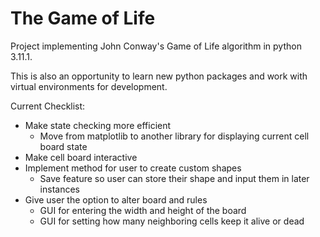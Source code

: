 # The Game of Life
Project implementing John Conway's Game of Life algorithm in python 3.11.1.

This is also an opportunity to learn new python packages and work with virtual environments for development.

Current Checklist:
* Make state checking more efficient
    * Move from matplotlib to another library for displaying current cell board state
* Make cell board interactive
* Implement method for user to create custom shapes
    * Save feature so user can store their shape and input them in later instances
* Give user the option to alter board and rules
    * GUI for entering the width and height of the board
    * GUI for setting how many neighboring cells keep it alive or dead
